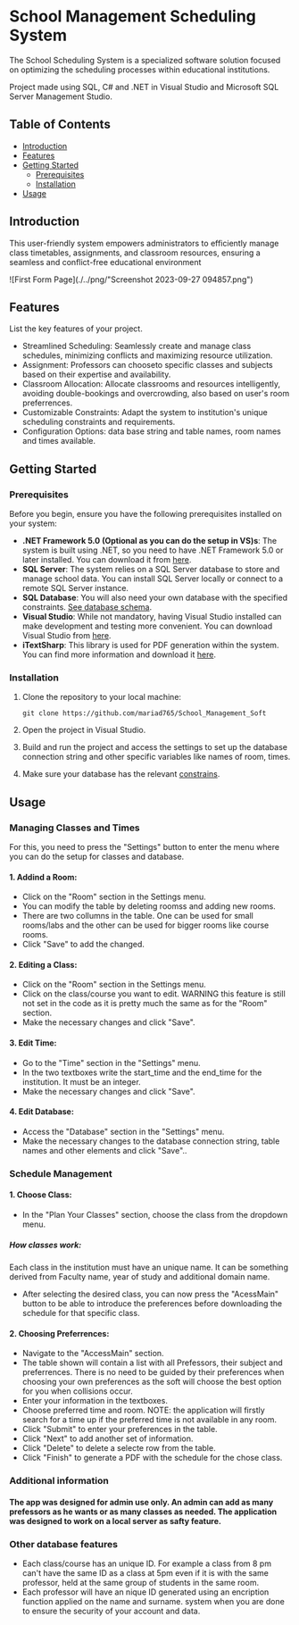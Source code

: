 # School Management Scheduling System 
The School Scheduling System is a specialized software solution focused on optimizing the scheduling processes within educational institutions.

Project made using SQL, C# and .NET in Visual Studio and Microsoft SQL Server Management Studio.

## Table of Contents

- [Introduction](#introduction)
- [Features](#features)
- [Getting Started](#getting-started)
  - [Prerequisites](#prerequisites)
  - [Installation](#installation)
- [Usage](#usage)

## Introduction

This user-friendly system empowers administrators to efficiently manage class timetables, assignments, and classroom resources, ensuring a seamless and conflict-free educational environment

 ![First Form Page](./../png/"Screenshot 2023-09-27 094857.png")

## Features

List the key features of your project.

- Streamlined Scheduling: Seamlessly create and manage class schedules, minimizing conflicts and maximizing resource utilization.
- Assignment: Professors can chooseto specific classes and subjects based on their expertise and availability.
- Classroom Allocation: Allocate classrooms and resources intelligently, avoiding double-bookings and overcrowding, also based on user's room preferrences.
- Customizable Constraints: Adapt the system to institution's unique scheduling constraints and requirements.
- Configuration Options: data base string and table names, room names and times available.

## Getting Started

### Prerequisites

Before you begin, ensure you have the following prerequisites installed on your system:

- **.NET Framework 5.0 (Optional as you can do the setup in VS)s**: The system is built using .NET, so you need to have .NET Framework 5.0 or later installed. You can download it from [here](https://dotnet.microsoft.com/download).
- **SQL Server**: The system relies on a SQL Server database to store and manage school data. You can install SQL Server locally or connect to a remote SQL Server instance.
- **SQL Database**: You will also need your own database with the specified constraints. [See database schema](https://github.com/mariad765/School_Management_Soft/blob/master/SqlQuery_1.sql).
- **Visual Studio**: While not mandatory, having Visual Studio installed can make development and testing more convenient. You can download Visual Studio from [here](https://visualstudio.microsoft.com/).
- **iTextSharp**: This library is used for PDF generation within the system. You can find more information and download it [here](https://www.nuget.org/packages/iTextSharp/).

### Installation



1. Clone the repository to your local machine:

   ```shell
   git clone https://github.com/mariad765/School_Management_Soft
   ```
 2. Open the project in Visual Studio.
 3. Build and run the project and access the settings to set up the database connection string and other specific variables like names of room, times.
 4. Make sure your database has the relevant [constrains](https://github.com/mariad765/School_Management_Soft/blob/master/SqlQuery_1.sql).

 ## Usage

### Managing Classes and Times


For this, you need to press the "Settings" button to enter the menu where you can do the setup for classes and database.
#### 1. Addind a Room:

- Click on the "Room" section in the Settings menu.
- You can modify the table by deleting roomss and adding new rooms.
- There are two collumns in the table. One can be used for small rooms/labs and the other can be used for bigger rooms like course rooms. 
- Click "Save" to add the changed.

#### 2. Editing a Class:

- Click on the "Room" section in the Settings menu.
- Click on the class/course you want to edit. WARNING this feature is still not set in the code as it is pretty much the same as for the "Room" section.
- Make the necessary changes and click "Save".

#### 3. Edit Time:

- Go to the "Time" section in the "Settings" menu.
- In the two textboxes write the start_time and the end_time for the institution. It must be an integer.
- Make the necessary changes and click "Save".

#### 4. Edit Database:

- Access the "Database" section in the "Settings" menu.
- Make the necessary changes to the database connection string, table names and other elements and click "Save"..

### Schedule Management

#### 1. Choose Class:

- In the "Plan Your Classes" section, choose the class from the dropdown menu.
 ##### How classes work:
 Each class in the institution must have an unique name. It can be something derived from Faculty name, year of study and additional domain name.
- After selecting the desired class, you can now press the "AcessMain" button to be able to introduce the preferences before downloading the schedule for that specific class.

#### 2. Choosing Preferrences:

- Navigate to the "AccessMain" section.
- The table shown will contain a list with all Prefessors, their subject and preferrences. There is no need to be guided by their preferences when choosing your own preferences as the soft will choose the best option for you when collisions occur.
- Enter your information in the textboxes.
- Choose preferred time and room. NOTE: the application will firstly search for a time up if the preferred time is not available in any room.
- Click "Submit" to enter your preferences in the table.
- Click "Next" to add another set of information.
- Click "Delete" to delete a selecte row from the table.
- Click "Finish" to generate a PDF with the schedule for the chose class.

### Additional information

#### The app was designed for admin use only. An admin can add as many prefessors as he wants or as many classes as needed. The application was designed to work on a local server as safty feature.
### Other database features


- Each class/course has an unique ID. For example a class from 8 pm can't have the same ID as a class at 5pm even if it is with the same professor, held at the same group of students in the same room.
- Each professor will have an nique ID generated using an encription function applied on the name and surname.
system when you are done to ensure the security of your account and data.
